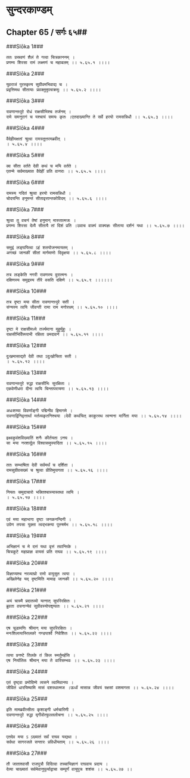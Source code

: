 सुन्दरकाण्डम्
===============================


## Chapter 65  / सर्गः ६५##


###Slōka 1###


    ततः प्रस्रवणं शैलं ते गत्वा चित्रकाननम् ।
    प्रणम्य शिरसा रामं लक्ष्मणं च महाबलम् ।। ५.६५.१ ।।।।


###Slōka 2###


    युवराजं पुरस्कृत्य सुग्रीवमभिवाद्य च ।
    प्रवृत्तिमथ सीतायाः प्रवक्तुमुपचक्रमुः ।। ५.६५.२ ।।।।


###Slōka 3###


    रावणान्तःपुरे रोधं राक्षसीभिश्च तर्जनम् ।
    रामे समनुरागं च यश्चायं समयः कृतः ।एतदाख्यान्ति ते सर्वे हरयो रामसन्निधौ ।। ५.६५.३ ।।।।


###Slōka 4###


    वैदेहीमक्षतां श्रुत्वा रामस्तूत्तरमब्रवीत् ।
    । ५.६५.४ ।।।।


###Slōka 5###


    क्व सीता वर्तते देवी कथं च मयि वर्तते ।
    एतन्मे सर्वमाख्यात वैदेहीं प्रति वानराः ।। ५.६५.५ ।।।।


###Slōka 6###


    रामस्य गदितं श्रुत्वा हरयो रामसन्निधौ ।
    चोदयन्ति हनूमन्तं सीतावृत्तान्तकोविदम् ।। ५.६५.६ ।।।।


###Slōka 7###


    श्रुत्वा तु वचनं तेषां हनुमान् मारुतात्मजः ।
    प्रणम्य शिरसा देव्यै सीतायै तां दिशं प्रति ।उवाच वाक्यं वाक्यज्ञः सीताया दर्शनं यथा ।। ५.६५.७ ।।।।


###Slōka 8###


    समुद्रं लङ्घयित्वा ऽहं शतयोजनमायतम् ।
    अगच्छं जानकीं सीतां मार्गमाणो दिदृक्षया ।। ५.६५.८ ।।।।


###Slōka 9###


    तत्र लङ्केति नगरी रावणस्य दुरात्मनः ।
    दक्षिणस्य समुद्रस्य तीरे वसति दक्षिणे ।। ५.६५.९ ।।।।।।


###Slōka 10###


    तत्र दृष्टा मया सीता रावणान्तःपुरे सती ।
    संन्यस्य त्वयि जीवन्ती रामा राम मनोरथम् ।। ५.६५.१० ।।।।


###Slōka 11###


    दृष्टा मे राक्षसीमध्ये तर्ज्यमाना मुहुर्मुहुः ।
    राक्षसीभिर्विरूपाभी रक्षिता प्रमदावने ।। ५.६५.११ ।।।।


###Slōka 12###


    दुःखमासाद्यते देवी तथा ऽदुःखोचिता सती ।
    । ५.६५.१२ ।।।।


###Slōka 13###


    रावणान्तःपुरे रुद्धा राक्षसीभिः सुरक्षिता ।
    एकवेणीधरा दीना त्वयि चिन्तापरायणा ।। ५.६५.१३ ।।।।


###Slōka 14###


    अधःशय्या विवर्णाङ्गी पद्मिनीव हिमागमे ।
    रावणाद्विनिवृत्तार्था मर्तव्यकृतनिश्चया ।देवी कथंचित् काकुत्स्थ त्वन्मना मार्गिता मया ।। ५.६५.१४ ।।।।


###Slōka 15###


    इक्ष्वकुवंशविख्यातिं शनैः कीर्तयता ऽनघ ।
    सा मया नरशार्दूल विश्वासमुपपादिता ।। ५.६५.१५ ।।।।


###Slōka 16###


    ततः सम्भाषिता देवी सर्वमर्थं च दर्शिता ।
    रामसुग्रीवसख्यं च श्रुत्वा प्रीतिमुपागता ।। ५.६५.१६ ।।।।


###Slōka 17###


    नियतः समुदाचारो भक्तिश्चास्यास्तथा त्वयि ।
    । ५.६५.१७ ।।।।


###Slōka 18###


    एवं मया महाभागा दृष्टा जनकनन्दिनी ।
    उग्रेण तपसा युक्ता त्वद्भक्त्या पुरुषर्षभ ।। ५.६५.१८ ।।।।


###Slōka 19###


    अभिज्ञानं च मे दत्तं यथा वृत्तं तवान्तिके ।
    चित्रकूटे महाप्राज्ञ वायसं प्रति राघव ।। ५.६५.१९ ।।।।


###Slōka 20###


    विज्ञाप्यश्च नरव्याघ्रो रामो वायुसुत त्वया ।
    अखिलेनेह यद् दृष्टमिति मामाह जानकी ।। ५.६५.२० ।।।।


###Slōka 21###


    अयं चास्मै प्रदातव्यो यत्नात् सुपरिरक्षितः ।
    ब्रुवता वचनान्येवं सुग्रीवस्योपशृण्वतः ।। ५.६५.२१ ।।।।


###Slōka 22###


    एष चूडामणिः श्रीमान् मया सुपरिरक्षितः ।
    मनःशिलायास्तिलको गण्डपार्श्वे निवेशितः ।। ५.६५.२२ ।।।।


###Slōka 23###


    त्वया प्रनष्टे तिलके तं किल स्मर्तुमर्हसि ।
    एष निर्यातितः श्रीमान् मया ते वारिसम्भवः ।। ५.६५.२३ ।।।।


###Slōka 24###


    एतं दृष्ट्वा प्रमोदिष्ये व्यसने त्वामिवानघ ।
    जीवितं धारयिष्यामि मासं दशरथात्मज ।ऊर्ध्वं मासान्न जीवयं रक्षसां वशमागता ।। ५.६५.२४ ।।।।


###Slōka 25###


    इति मामब्रवीत्सीता कृशाङ्गी धर्मचारिणी ।
    रावणान्तःपुरे रुद्धा मृगीवोत्फुल्ललोचना ।। ५.६५.२५ ।।।।


###Slōka 26###


    एतदेव मया ऽ ऽख्यातं सर्वं राघव यद्यथा ।
    सर्वथा सागरजले सन्तारः प्रविधीयताम् ।। ५.६५.२६ ।।।।


###Slōka 27###


    तौ जाताश्वासौ राजपुत्रौ विदित्वा तच्चाभिज्ञानं राघवाय प्रदाय ।
    देव्या चाख्यातं सर्वमेवानुपूर्व्याद्वाचा सम्पूर्णं वायुपुत्रः शशंस ।। ५.६५.२७ ।।


